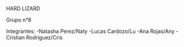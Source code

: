 HARD LIZARD

Grupo n°8

Integrantes: 
-Natasha Perez/Naty
-Lucas Cardozo/Lu
-Ana Rojas/Any
-Cristian Rodriguez/Cris
